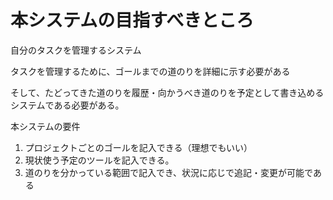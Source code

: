 # 本システムの目指すべきところ

自分のタスクを管理するシステム

タスクを管理するために、ゴールまでの道のりを詳細に示す必要がある

そして、たどってきた道のりを履歴・向かうべき道のりを予定として書き込めるシステムである必要がある。

本システムの要件
1. プロジェクトごとのゴールを記入できる（理想でもいい）
1. 現状使う予定のツールを記入できる。
1. 道のりを分かっている範囲で記入でき、状況に応じで追記・変更が可能である